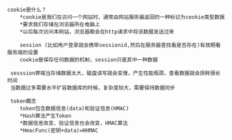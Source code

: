     cookie是什么？
        *cookie是我们在访问一个网站时，通常由网站服务器返回的一种标记为cookie类型数据
        *要求我们存储在浏览器所在电脑上
        *以后每次访问本网站，浏览器都会在http请求中将该数据发送过来
        
        session (比如用户登录就会携带sessionid,然后在服务器查找看是否存在)有效期看服务端的设置
        cookie是保存任何数据的机制，session只是其中一种数据
        
     sesssion弊端当存储数据太大，磁盘读写就会变慢，产生性能瓶颈，查看数据就会损耗很长时间
     当数据过多需要水平扩容数据库的时候，复杂度较大，需要保持数据同步
     
     token概念
        token包含数据信息(data)和验证信息(HMAC)
        *Hash算法产生Token
        *数据信息改变、验证信息也会改变，HMAC算法
        *HmacFunc(密钥+data)=HHMAC